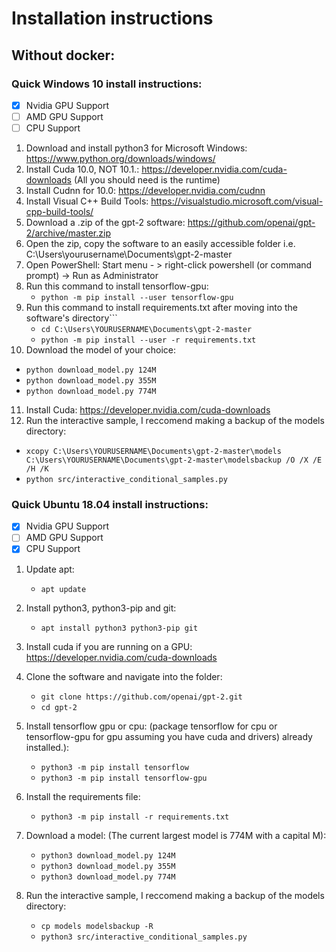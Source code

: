 # Installation instructions

## Without docker:

### Quick Windows 10 install instructions:
- [x] Nvidia GPU Support
- [ ] AMD GPU Support
- [ ] CPU Support
1. Download and install python3 for Microsoft Windows: https://www.python.org/downloads/windows/
2. Install Cuda 10.0, NOT 10.1.: https://developer.nvidia.com/cuda-downloads (All you should need is the runtime)
3. Install Cudnn for 10.0: https://developer.nvidia.com/cudnn
4. Install Visual C++ Build Tools: https://visualstudio.microsoft.com/visual-cpp-build-tools/
5. Download a .zip of the gpt-2 software: https://github.com/openai/gpt-2/archive/master.zip
6. Open the zip, copy the software to an easily accessible folder i.e. C:\Users\yourusername\Documents\gpt-2-master
7. Open PowerShell: Start menu - > right-click powershell (or command prompt) -> Run as Administrator
8. Run this command to install tensorflow-gpu:
   - ```python -m pip install --user tensorflow-gpu```
9. Run this command to install requirements.txt after moving into the software's directory```
   - ```cd C:\Users\YOURUSERNAME\Documents\gpt-2-master```
   - ```python -m pip install --user -r requirements.txt```
10. Download the model of your choice:
   - ```python download_model.py 124M```
   - ```python download_model.py 355M``` 
   - ```python download_model.py 774M```
11. Install Cuda: https://developer.nvidia.com/cuda-downloads
12. Run the interactive sample, I reccomend making a backup of the models directory:
   - ```xcopy C:\Users\YOURUSERNAME\Documents\gpt-2-master\models C:\Users\YOURUSERNAME\Documents\gpt-2-master\modelsbackup /O /X /E /H /K```
   - ```python src/interactive_conditional_samples.py```

### Quick Ubuntu 18.04 install instructions:
- [x] Nvidia GPU Support
- [ ] AMD GPU Support
- [x] CPU Support
1. Update apt:
    - ```apt update```
2. Install python3, python3-pip and git:
    - ```apt install python3 python3-pip git```
3. Install cuda if you are running on a GPU: https://developer.nvidia.com/cuda-downloads
4. Clone the software and navigate into the folder:
    - ```git clone https://github.com/openai/gpt-2.git```
    - ```cd gpt-2```
5. Install tensorflow gpu or cpu: (package tensorflow for cpu or tensorflow-gpu for gpu assuming you have cuda and drivers)
already installed.):
    - ```python3 -m pip install tensorflow```
    - ```python3 -m pip install tensorflow-gpu```
6. Install the requirements file:
    - ```python3 -m pip install -r requirements.txt```
7. Download a model: (The current largest model is 774M with a capital M):
   - ```python3 download_model.py 124M```
   - ```python3 download_model.py 355M``` 
   - ```python3 download_model.py 774M```

8. Run the interactive sample, I reccomend making a backup of the models directory:
    - ```cp models modelsbackup -R```
    - ```python3 src/interactive_conditional_samples.py```
